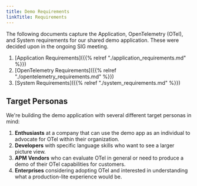 ```yaml
---
title: Demo Requirements
linkTitle: Requirements
---
```


The following documents capture the Application, OpenTelemetry (OTel), and System
requirements for our shared demo application. These were decided upon in the
ongoing SIG meeting.

1. [Application Requirements]({{% relref "./application_requirements.md" %}})
2. [OpenTelemetry Requirements]({{% relref "./opentelemetry_requirements.md" %}})
3. [System Requirements]({{% relref "./system_requirements.md" %}})

## Target Personas

We're building the demo application with several different target personas in mind:

1. **Enthusiasts** at a company that can use the demo app as an individual to
   advocate for OTel within their organization.
2. **Developers** with specific language skills who want to see a larger picture
   view.
3. **APM Vendors** who can evaluate OTel in general or need to produce a demo of
   their OTel capabilities for customers.
4. **Enterprises** considering adopting OTel and interested in understanding
   what a production-lite experience would be.

